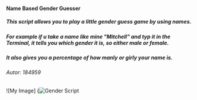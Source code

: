 #### Name Based Gender Guesser
##### This script allows you to play a little gender guess game by using names. 
##### For example if u take a name like mine "Mitchell" and typ it in the Terminal, it tells you which gender it is, so either male or female. 
##### It also gives you a percentage of how manly or girly your name is. 
###### Autor: 184959 
![My Image] (![Gender Script](https://github.com/user-attachments/assets/46eb6052-32ca-4cd7-8b21-61dbe708ba51)

